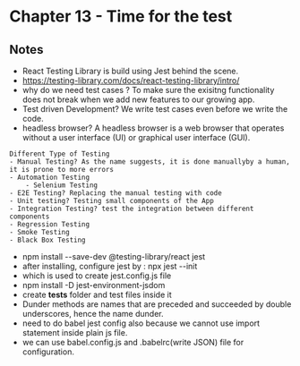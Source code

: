 # Chapter 13 - Time for the test

## Notes

- React Testing Library is build using Jest behind the scene.
- https://testing-library.com/docs/react-testing-library/intro/
- why do we need test cases ? To make sure the exisitng functionality does not break when we add new features to our growing app.
- Test driven Development? We write test cases even before we write the code.
- headless browser? A headless browser is a web browser that operates without a user interface (UI) or graphical user interface (GUI).

```
Different Type of Testing
- Manual Testing? As the name suggests, it is done manuallyby a human, it is prone to more errors
- Automation Testing
    - Selenium Testing
- E2E Testing? Replacing the manual testing with code
- Unit testing? Testing small components of the App
- Integration Testing? test the integration between different components
- Regression Testing
- Smoke Testing
- Black Box Testing
```

- npm install --save-dev @testing-library/react jest
- after installing, configure jest by : npx jest --init
- which is used to create jest.config.js file
- npm install -D jest-environment-jsdom
- create **tests** folder and test files inside it
- Dunder methods are names that are preceded and succeeded by double underscores, hence the name dunder.
- need to do babel jest config also because we cannot use import statement inside plain js file.
- we can use babel.config.js and .babelrc(write JSON) file for configuration.
